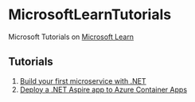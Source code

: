 # MicrosoftLearnTutorials
Microsoft Tutorials on [Microsoft Learn](https://docs.microsoft.com/en-us/learn/)

## Tutorials
1. [Build your first microservice with .NET](Build%20your%20first%20microservice%20with%20.NET/README.md)
2. [Deploy a .NET Aspire app to Azure Container Apps](Deploy%20a%20.NET%20Aspire%20app%20to%20Azure%20Container%20Apps/README.md)